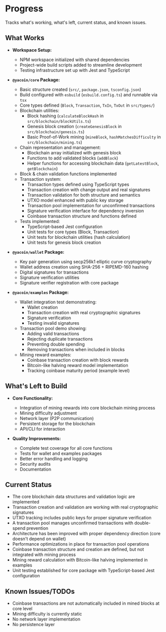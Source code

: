 # Progress

Tracks what's working, what's left, current status, and known issues.

## What Works

- **Workspace Setup:** 
  - NPM workspace initialized with shared dependencies
  - Project-wide build scripts added to streamline development
  - Testing infrastructure set up with Jest and TypeScript

- **`@yacoin/core` Package:**
    - Basic structure created (`src/`, `package.json`, `tsconfig.json`)
    - Build configured with `esbuild` (`esbuild.config.ts`) and runnable via `tsx`
    - Core types defined (`Block`, `Transaction`, `TxIn`, `TxOut` in `src/types/`)
    - Blockchain utilities:
        - Block hashing (`calculateBlockHash` in `src/blockchain/blockUtils.ts`)
        - Genesis block creation (`createGenesisBlock` in `src/blockchain/genesis.ts`)
        - Basic Proof-of-Work mining (`mineBlock`, `hashMatchesDifficulty` in `src/blockchain/mining.ts`)
    - Chain representation and management:
        - Blockchain array initialized with genesis block
        - Functions to add validated blocks (`addBlock`)
        - Helper functions for accessing blockchain data (`getLatestBlock`, `getBlockchain`)
    - Block & chain validation functions implemented
    - Transaction system:
        - Transaction types defined using TypeScript types
        - Transaction creation with change output and real signatures
        - Transaction validation for both structure and semantics
        - UTXO model enhanced with public key storage
        - Transaction pool implementation for unconfirmed transactions
        - Signature verification interface for dependency inversion
        - Coinbase transaction structure and functions defined
    - Tests implemented:
        - TypeScript-based Jest configuration
        - Unit tests for core types (Block, Transaction)
        - Unit tests for blockchain utilities (hash calculation)
        - Unit tests for genesis block creation

- **`@yacoin/wallet` Package:**
    - Key pair generation using secp256k1 elliptic curve cryptography
    - Wallet address creation using SHA-256 + RIPEMD-160 hashing
    - Digital signatures for transactions
    - Signature verification utilities
    - Signature verifier registration with core package

- **`@yacoin/examples` Package:**
    - Wallet integration test demonstrating:
      - Wallet creation
      - Transaction creation with real cryptographic signatures
      - Signature verification
      - Testing invalid signatures
    - Transaction pool demo showing:
      - Adding valid transactions
      - Rejecting duplicate transactions
      - Preventing double spending
      - Removing transactions when included in blocks
    - Mining reward examples:
      - Coinbase transaction creation with block rewards
      - Bitcoin-like halving reward model implementation
      - Tracking coinbase maturity period (example level)

## What's Left to Build

- **Core Functionality:**
  - Integration of mining rewards into core blockchain mining process
  - Mining difficulty adjustment
  - Network layer (P2P communication)
  - Persistent storage for the blockchain
  - API/CLI for interaction

- **Quality Improvements:**
  - Complete test coverage for all core functions
  - Tests for wallet and examples packages
  - Better error handling and logging
  - Security audits
  - Documentation

## Current Status

- The core blockchain data structures and validation logic are implemented
- Transaction creation and validation are working with real cryptographic signatures
- UTXO tracking includes public keys for proper signature verification
- A transaction pool manages unconfirmed transactions with double-spend prevention
- Architecture has been improved with proper dependency direction (core doesn't depend on wallet)
- Performance optimizations in place for transaction pool operations
- Coinbase transaction structure and creation are defined, but not integrated with mining process
- Mining reward calculation with Bitcoin-like halving implemented in examples
- Unit testing established for core package with TypeScript-based Jest configuration

## Known Issues/TODOs

- Coinbase transactions are not automatically included in mined blocks at core level
- Mining difficulty is currently static
- No network layer implementation
- No persistence layer 